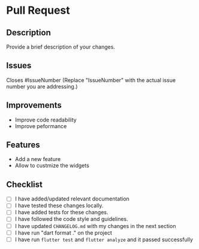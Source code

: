 # Pull Request

## Description

Provide a brief description of your changes.

## Issues

Closes #IssueNumber
(Replace "IssueNumber" with the actual issue number you are addressing.)

## Improvements
<!-- Please tell us the improvemenets you made in a list -->

<!-- Example: -->
- Improve code readability
- Improve peformance

## Features
<!-- Please tell us the features you added in a list -->

<!-- Example: -->
- Add a new feature
- Allow to custmize the widgets

## Checklist

<!-- Mark all that applies with `[x]` -->

- [ ] I have added/updated relevant documentation <!-- REQUIRED -->
- [ ] I have tested these changes locally. <!-- REQUIRED -->
- [ ] I have added tests for these changes. <!--  Not required but will be helpful-->
- [ ] I have followed the code style and guidelines. <!-- REQUIRED -->
- [ ] I have updated `CHANGELOG.md` with my changes in the next section <!-- REQUIRED -->
- [ ] I have run "dart format ." on the project <!-- REQUIRED -->
- [ ] I have run `flutter test` and `flutter analyze` and it passed successfully <!-- REQUIRED -->
